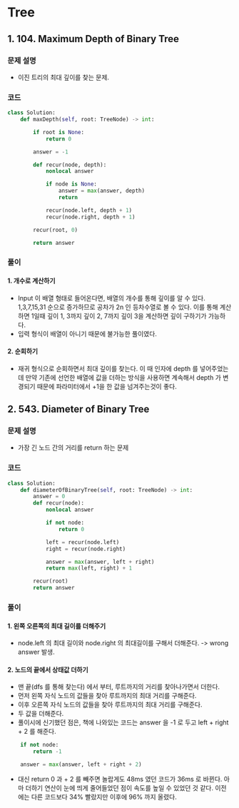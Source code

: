 # Tree

## 1. 104. Maximum Depth of Binary Tree

### 문제 설명

- 이진 트리의 최대 깊이를 찾는 문제.

### 코드

```python
class Solution:
    def maxDepth(self, root: TreeNode) -> int:

        if root is None:
            return 0

        answer = -1

        def recur(node, depth):
            nonlocal answer

            if node is None:
                answer = max(answer, depth)
                return

            recur(node.left, depth + 1)
            recur(node.right, depth + 1)

        recur(root, 0)

        return answer

```

### 풀이

#### 1. 개수로 계산하기

- Input 이 배열 형태로 들어온다면, 배열의 개수를 통해 깊이를 알 수 있다. 1,3,7,15,31 순으로 증가하므로 공차가 2n 인 등차수열로 볼 수 있다. 이를 통해 계산하면 1일때 깊이 1, 3까지 깊이 2, 7까지 깊이 3을 계산하면 깊이 구하기가 가능하다.
- 입력 형식이 배열이 아니기 때문에 불가능한 풀이였다.

#### 2. 순회하기

- 재귀 형식으로 순회하면서 최대 깊이를 찾는다. 이 때 인자에 depth 를 넣어주었는데 만약 기존에 선언한 배열에 값을 더하는 방식을 사용하면 계속해서 depth 가 변경되기 때문에 파라미터에서 +1을 한 값을 넘겨주는것이 좋다.

## 2. 543. Diameter of Binary Tree

### 문제 설명

- 가장 긴 노드 간의 거리를 return 하는 문제

### 코드

```python
class Solution:
    def diameterOfBinaryTree(self, root: TreeNode) -> int:
        answer = 0
        def recur(node):
            nonlocal answer

            if not node:
                return 0

            left = recur(node.left)
            right = recur(node.right)

            answer = max(answer, left + right)
            return max(left, right) + 1

        recur(root)
        return answer

```

### 풀이

#### 1. 왼쪽 오른쪽의 최대 길이를 더해주기

- node.left 의 최대 길이와 node.right 의 최대길이를 구해서 더해준다. -> wrong answer 발생.

#### 2. 노드의 끝에서 상태값 더하기

- 맨 끝(dfs 를 통해 찾는다) 에서 부터, 루트까지의 거리를 찾아나가면서 더한다.
- 먼저 왼쪽 자식 노드의 값들을 찾아 루트까지의 최대 거리를 구해준다.
- 이후 오른쪽 자식 노드의 값들을 찾아 루트까지의 최대 거리를 구해준다.
- 두 값을 더해준다.
- 풀이시에 신기했던 점은, 책에 나와있는 코드는 answer 을 -1 로 두고 left + right + 2 를 해준다.

```python
    if not node:
        return -1

    answer = max(answer, left + right + 2)
```

- 대신 return 0 과 + 2 를 빼주면 놀랍게도 48ms 였던 코드가 36ms 로 바뀐다. 아마 더하기 연산이 눈에 띄게 줄어들었던 점이 속도를 높일 수 있었던 것 같다. 이전에는 다른 코드보다 34% 빨랐지만 이후에 96% 까지 올렸다.
